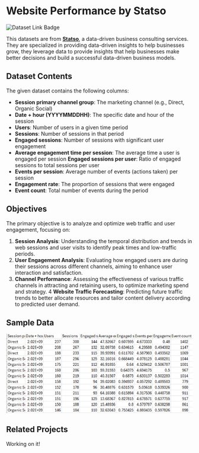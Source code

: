# Website Performance by Statso

![Dataset Link Badge](https://img.shields.io/badge/dataset_link-website_performance-%23FFF8C9?style=for-the-badge)

This datasets are from **[Statso](https://statso.io/)**, a data-driven business consulting services. They are specialized in providing data-driven insights to help businesses grow, they leverage data to provide insights that help businesses make better decisions and build a successful data-driven business models.

## Dataset Contents

The given dataset contains the following columns:

- **Session primary channel group**: The marketing channel (e.g., Direct, Organic Social)
- **Date + hour (YYYYMMDDHH)**: The specific date and hour of the session
- **Users**: Number of users in a given time period
- **Sessions**: Number of sessions in that period
- **Engaged sessions**: Number of sessions with significant user engagement
- **Average engagement time per session**: The average time a user is engaged per session
**Engaged sessions per user**: Ratio of engaged sessions to total sessions per user
- **Events per session**: Average number of events (actions taken) per session
- **Engagement rate**: The proportion of sessions that were engaged
- **Event count**: Total number of events during the period

## Objectives

The primary objective is to analyze and optimize web traffic and user engagement, focusing on:

1. **Session Analysis**: Understanding the temporal distribution and trends in web sessions and user visits to identify peak times and low-traffic periods.
2. **User Engagement Analysis**: Evaluating how engaged users are during their sessions across different channels, aiming to enhance user interaction and satisfaction.
3. **Channel Performance**: Assessing the effectiveness of various traffic channels in attracting and retaining users, to optimize marketing spend and strategy.
4 **Website Traffic Forecasting**: Predicting future traffic trends to better allocate resources and tailor content delivery according to predicted user demand.

## Sample Data

![Sample Data](/_assets/website-performance-by-statso.png)

## Related Projects

Working on it!